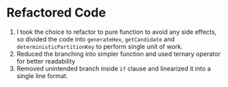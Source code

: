 # Refactored Code

1. I took the choice to refactor to pure function to avoid any side effects, so divided the code into `generateHex`, `getCandidate` and `deterministicPartitionKey` to perform single unit of work.
2. Reduced the branching into simpler function and used ternary operator for better readability
3. Removed unintended branch inside `if` clause and linearized it into a single line format.
